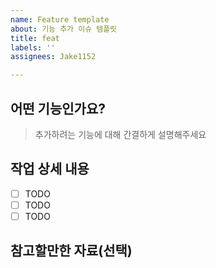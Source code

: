 ```yaml
---
name: Feature template
about: 기능 추가 이슈 템플릿
title: feat
labels: ''
assignees: Jake1152

---
```


## 어떤 기능인가요?

> 추가하려는 기능에 대해 간결하게 설명해주세요

## 작업 상세 내용

- [ ] TODO
- [ ] TODO
- [ ] TODO

## 참고할만한 자료(선택)
